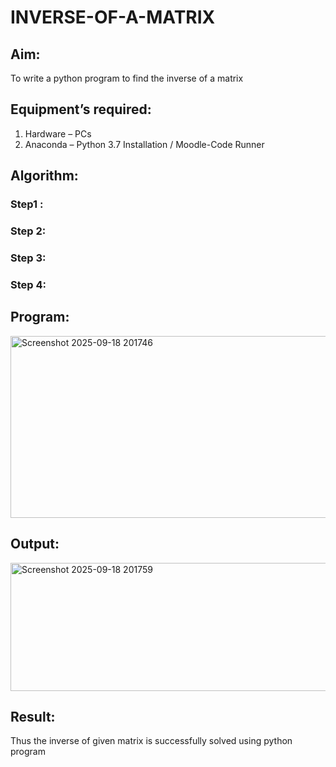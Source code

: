# INVERSE-OF-A-MATRIX
## Aim:
To write a python program to find the inverse of a matrix
## Equipment’s required:
1. 	Hardware – PCs
2. 	Anaconda – Python 3.7 Installation / Moodle-Code Runner
## Algorithm:
### Step1 : 
### Step 2: 
### Step 3: 
### Step 4: 

## Program:
<img width="723" height="291" alt="Screenshot 2025-09-18 201746" src="https://github.com/user-attachments/assets/e473eb02-289a-47da-a0c7-99f1416188e3" />

## Output:
<img width="867" height="205" alt="Screenshot 2025-09-18 201759" src="https://github.com/user-attachments/assets/b89b11d9-7751-42c6-90ec-303cda73cee1" />

## Result:
Thus the inverse of given matrix is successfully solved using python program

